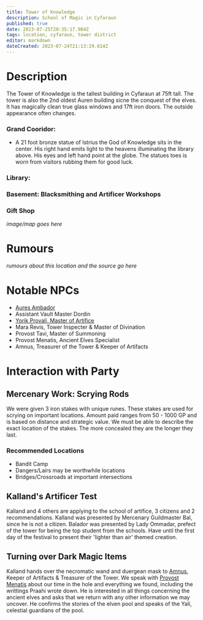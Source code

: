 ```yaml
---
title: Tower of Knowledge
description: School of Magic in Cyfaraun
published: true
date: 2023-07-25T20:35:17.984Z
tags: location, cyfaraun, tower district
editor: markdown
dateCreated: 2023-07-24T21:13:29.814Z
---
```


# Description
The Tower of Knowledge is the tallest building in Cyfaraun at 75ft tall. The tower is also the 2nd oldest Auren building sicne the conquest of the elves. It has magically clean true glass windows and 17ft iron doors. The outside appearance often changes.

### Grand Cooridor:
- A 21 foot bronze statue of Istrius the God of Knowledge sits in the center. His right hand emits light to the heavens illuminating the library above. His eyes and left hand point at the globe. The statues toes is worn from visitors rubbing them for good luck. 
### Library:
### Basement: Blacksmithing and Artificer Workshops

### Gift Shop




*image/map goes here*


# Rumours
*rumours about this location and the source go here*



# Notable NPCs
- [Aures Ambador](/npcs/aures_ambador)
- Assistant Vault Master Dordin
- [Yorik Provali, Master of Artifice](/npcs/Yorik_Provali)
- Mara Revis, Tower Inspecter & Master of Divination
- Provost Tavi, Master of Summoning
- Provost Menatis, Ancient Elves Specialist
- Amnus, Treasurer of the Tower & Keeper of Artifacts

# Interaction with Party
## Mercenary Work: Scrying Rods
We were given 3 iron stakes with unique runes. These stakes are used for scrying on important locations. Amount paid ranges from 50 - 1000 GP and is based on distance and strategic value. We must be able to describe the exact location of the stakes. The more concealed they are the longer they last.

### Recommended Locations
- Bandit Camp
- Dangers/Lairs may be worthwhile locations
- Bridges/Crossroads at important intersections


## Kalland's Artificer Test
Kalland and 4 others are applying to the school of artifice, 3 citizens and 2 recommendations. Kalland was presented by Mercenary Guildmaster Bal, since he is not a citizen. Balador was presented by Lady Ommadar, prefect of the tower for being the top student from the schools. Have until the first day of the festival to present their 'lighter than air' themed creation. 

## Turning over Dark Magic Items
Kalland hands over the necromatic wand and duergean mask to [Amnus](), Keeper of Artifacts & Treasurer of the Tower. We speak with [Provost Menatis]() about our time in the hole and everything we found, including the writtings Praahi wrote down. He is interested in all things concerning the ancient elves and asks that we return with any other information we may uncover. He confirms the stories of the elven pool and speaks of the Yali, celestial guardians of the pool.
